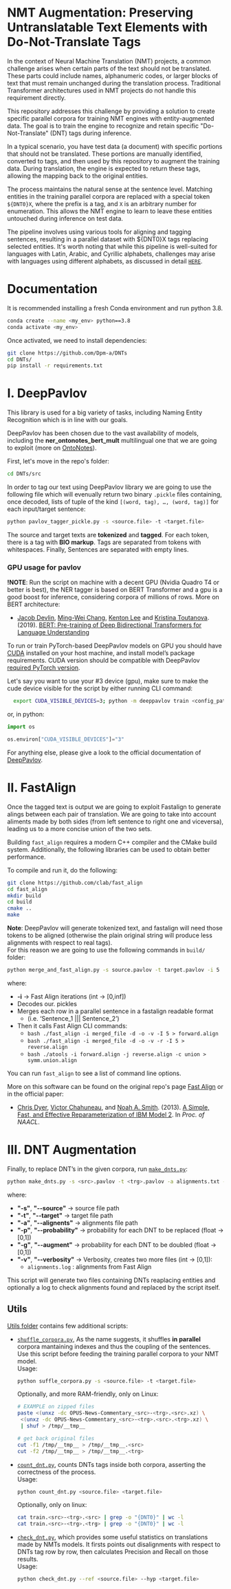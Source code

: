 # NMT Augmentation: Preserving Untranslatable Text Elements with Do-Not-Translate Tags

In the context of Neural Machine Translation (NMT) projects, a common challenge arises when certain parts of the text should not be translated. These parts could include names, alphanumeric codes, or larger blocks of text that must remain unchanged during the translation process. Traditional Transformer architectures used in NMT projects do not handle this requirement directly.

This repository addresses this challenge by providing a solution to create specific parallel corpora for training NMT engines with entity-augmented data. The goal is to train the engine to recognize and retain specific "Do-Not-Translate" (DNT) tags during inference.

In a typical scenario, you have test data (a document) with specific portions that should not be translated. These portions are manually identified, converted to tags, and then used by this repository to augment the training data. During translation, the engine is expected to return these tags, allowing the mapping back to the original entities.

The process maintains the natural sense at the sentence level. Matching entities in the training parallel corpora are replaced with a special token `${DNT0}X`, where the prefix is a tag, and `X` is an arbitrary number for enumeration. This allows the NMT engine to learn to leave these entities untouched during inference on test data.

The pipeline involves using various tools for aligning and tagging sentences, resulting in a parallel dataset with ${DNT0}X tags replacing selected entities. It's worth noting that while this pipeline is well-suited for languages with Latin, Arabic, and Cyrillic alphabets, challenges may arise with languages using different alphabets, as discussed in detail [`HERE`](https://github.com/Dpm-a/Corpora-DNTs-Augmenting/blob/main/MasterThesis.pdf).

# Documentation

It is recommended installing a fresh Conda environment and run python 3.8.

```bash
conda create --name <my_env> python==3.8
conda activate <my_env>
```

Once activated, we need to install dependencies:

```bash
git clone https://github.com/Dpm-a/DNTs
cd DNTs/
pip install -r requirements.txt
```

# I. DeepPavlov

This library is used for a big variety of tasks, including Naming Entity Recognition which is in line with our goals.

DeepPavlov has been chosen due to the vast availability of models, including the **ner_ontonotes_bert_mult** multilingual one that we are going to exploit (more on [OntoNotes](https://paperswithcode.com/dataset/ontonotes-5-0)).

First, let's move in the repo's folder:

```bash
cd DNTs/src
```

In order to tag our text using DeepPavlov library we are going to use the following file which will evenually return two binary `.pickle` files containing, once decoded, lists of tuple of the kind `[(word, tag), …, (word, tag)]` for each input/target sentence:

```bash
python pavlov_tagger_pickle.py -s <source.file> -t <target.file>
```

The source and target texts are **tokenized** and **tagged**. For each token, there is a tag with **BIO markup**. Tags are separated from tokens with whitespaces. Finally, Sentences are separated with empty lines.

### GPU usage for pavlov

**!NOTE**: Run the script on machine with a decent GPU (Nvidia Quadro T4 or better is best), the NER tagger is based on BERT Transformer and a gpu is a good boost for inference, considering corpora of millions of rows.
More on BERT architecture:

- [Jacob Devlin](https://arxiv.org/search/cs?searchtype=author&query=Devlin%2C+J), [Ming-Wei Chang](https://dblp.uni-trier.de/pid/69/4618.html), [Kenton Lee](https://dblp.uni-trier.de/pid/121/7560.html) and [Kristina Toutanova](https://dblp.uni-trier.de/pid/25/1520.html?q=Kristina%20Toutanova). (2019). [BERT: Pre-training of Deep Bidirectional Transformers for Language Understanding](https://arxiv.org/abs/1810.04805)

To run or train PyTorch-based DeepPavlov models on GPU you should have [CUDA](https://developer.nvidia.com/cuda-toolkit) installed on your host machine, and install model’s package requirements. CUDA version should be compatible with DeepPavlov [required PyTorch version](https://github.com/Dpm-a/DNTs/blob/main/requirements.txt).

Let's say you want to use your #3 device (gpu), make sure to make the cude device visible for the script by either running CLI command:

```bash
  export CUDA_VISIBLE_DEVICES=3; python -m deeppavlov train <config_path>
```

or, in python:

```python
import os

os.environ["CUDA_VISIBLE_DEVICES"]="3"
```

For anything else, please give a look to the official documentation of [DeepPavlov](https://docs.deeppavlov.ai/en/master/).

# II. FastAlign

Once the tagged text is output we are going to exploit Fastalign to generate alings between each pair of translation. We are going to take into account aliments made by both sides (from left sentence to right one and viceversa), leading us to a more concise union of the two sets.

Building `fast_align` requires a modern C++ compiler and the CMake build system. Additionally, the following libraries can be used to obtain better performance.

To compile and run it, do the following:

```bash
git clone https://github.com/clab/fast_align
cd fast_align
mkdir build
cd build
cmake ..
make
```

**Note**: DeepPavlov will generate tokenized text, and fastalign will need those tokens to be aligned (otherwise the plain original string will produce less alignments with respect to real tags).<br>
For this reason we are going to use the following commands in `build/` folder:

```bash
python merge_and_fast_align.py -s source.pavlov -t target.pavlov -i 5
```

where:

- **-i** → Fast Align iterations (int → [0,inf])
- Decodes our. pickles
- Merges each row in a parallel sentence in a fastalign readable format
  - (i.e. ‘Sentence_1 ||| Sentence_2’)
- Then it calls Fast Align CLI commands:
  - `bash ./fast_align -i merged_file -d -o -v -I 5 > forward.align`
  - `bash ./fast_align -i merged_file -d -o -v -r -I 5 > reverse.align`
  - `bash ./atools -i forward.align -j reverse.align -c union > symm.union.align`

You can run `fast_align` to see a list of command line options.

More on this software can be found on the original repo's page [Fast Align](https://github.com/clab/fast_align) or in the official paper:

- [Chris Dyer](http://www.cs.cmu.edu/~cdyer), [Victor Chahuneau](http://victor.chahuneau.fr), and [Noah A. Smith](http://www.cs.cmu.edu/~nasmith). (2013). [A Simple, Fast, and Effective Reparameterization of IBM Model 2](http://www.ark.cs.cmu.edu/cdyer/fast_valign.pdf). In _Proc. of NAACL_.

# III. DNT Augmentation

Finally, to replace DNT’s in the given corpora, run [`make_dnts.py`](https://github.com/Dpm-a/DNTs/blob/main/make_dnts_algorithm3.py):

```bash
python make_dnts.py -s <src>.pavlov -t <trg>.pavlov -a alignments.txt -g .5 -v 1
```

where:

- **"-s"**, **"--source"** → source file path
- **"-t"**, **"--target"** → target file path
- **"-a"**, **"--alignents"** → alignments file path
- **"-p"**, **"--probability"** → probability for each DNT to be replaced (float → [0,1])
- **"-g"**, **"--augment"** → probability for each DNT to be doubled (float → [0,1])
- **"-v"**, **"--verbosity"** → Verbosity, creates two more files (int → [0,1]):
  - `alignments.log` : alignments from Fast Align

This script will generate two files containing DNTs reaplacing entities and optionally a log to check alignments found and replaced by the script itself.

## Utils

[Utils folder](https://github.com/Dpm-a/DNTs/tree/main/utils) contains few additional scripts:

- [`shuffle_corpora.py`](https://github.com/Dpm-a/DNTs/blob/main/utils/shuffle_corpora.py),
  As the name suggests, it shuffles **in parallel** corpora mantaining indexes and thus the coupling of the sentences.<br>
  Use this script before feeding the training parallel corpora to your NMT model.<br>
  Usage:

  ```bash
  python suffle_corpora.py -s <source.file> -t <target.file>
  ```

  Optionally, and more RAM-friendly, only on Linux:

  ```bash
  # EXAMPLE on zipped files
  paste <(unxz -dc OPUS-News-Commentary_<src>-<trg>.<src>.xz) \
   <(unxz -dc OPUS-News-Commentary_<src>-<trg>.<src>.<trg>.xz) \
   | shuf > /tmp/__tmp__

  # get back original files
  cut -f1 /tmp/__tmp__ > /tmp/__tmp__.<src>
  cut -f2 /tmp/__tmp__ > /tmp/__tmp__.<trg>
  ```

- [`count_dnt.py`](https://github.com/Dpm-a/DNTs/blob/main/utils/count_dnt.py), counts DNTs tags inside both corpora, asserting the correctness of the process.<br>
  Usage:

  ```bash
  python count_dnt.py <source.file> <target.file>
  ```

  Optionally, only on linux:

  ```bash
  cat train.<src>-<trg>.<src> | grep -o "{DNT0}" | wc -l
  cat train.<src>-<trg>.<trg> | grep -o "{DNT0}" | wc -l
  ```

- [`check_dnt.py`](https://github.com/Dpm-a/DNTs/blob/main/utils/check_dnt.py), which provides some useful statistics on translations made by NMTs models. It firsts points out disalignments with respect to DNTs tag row by row, then calculates Precision and Recall on those results.<br>
  Usage:
  ```bash
  python check_dnt.py --ref <source.file> --hyp <target.file>
  ```
